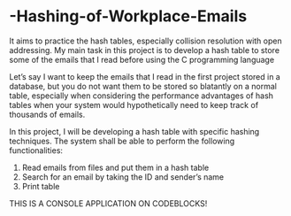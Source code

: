 # -Hashing-of-Workplace-Emails
It aims to practice the hash tables, especially collision resolution with open addressing. My main task in this project is to develop a hash table to store some of the emails that I read before  using the C programming language

Let’s say I want to keep the emails that I read in the first project stored in a database, but you 
do not want them to be stored so blatantly on a normal table, especially when considering the 
performance advantages of hash tables when your system would hypothetically need to keep track 
of thousands of emails. 

In this project, I will be developing a hash table with specific hashing techniques. The system 
shall be able to perform the following functionalities:
1. Read emails from files and put them in a hash table
2. Search for an email by taking the ID and sender’s name
3. Print table

THIS IS A CONSOLE APPLICATION ON CODEBLOCKS!
